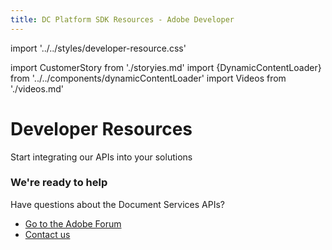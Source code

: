 ```yaml
---
title: DC Platform SDK Resources - Adobe Developer
---
```

import '../../styles/developer-resource.css'

import CustomerStory from './storyies.md'
import {DynamicContentLoader} from '../../components/dynamicContentLoader'
import Videos from './videos.md'

<Hero slots="heading, text" variant="fullwidth" theme="lightest" customLayout/>

# Developer Resources

Start integrating our APIs into your solutions

<WrapperComponent slots="content" repeat="1" theme="lightest"/>

<Videos/>

<DynamicContentLoader theme="lightest" content='usingAdobePDFService' api="https://experienceleague.adobe.com/api/articles?Solution=Document%20Services&Tags=Hero&page_size=1"/>


<DynamicContentLoader theme="lightest" content='feature' />

<DynamicContentLoader theme="lightest" content='tutorial' api="https://experienceleague.adobe.com/api/articles?Solution=Document%20Services&Tags=Tutorial&page_size=8"/>

<DynamicContentLoader theme="lightest" content='blog' api="https://www.feedrapp.info/?support=false&version=1.3.0&q=https%3A%2F%2Fmedium.com%2Ffeed%2Fadobetech%2Ftagged%2Fadobe-document-cloud&num=3"/>


<WrapperComponent slots="content" theme="lightest"/>

<CustomerStory/>

<SummaryBlock slots=" heading, text, buttons"  theme='lightest' className="vertical-padding"/>

### We're ready to help

Have questions about the Document Services APIs?

* [Go to the Adobe Forum](https://www.adobe.com/go/pdftoolsapi_forum)
* [Contact us](../pricing/contact-us.md)
